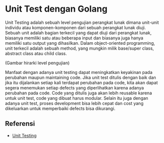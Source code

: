 # Unit Test dengan Golang

Unit Testing adalah sebuah level pengujian perangkat lunak dimana unit-unit individu atau komponen-komponen dari sebuah perangkat lunak diuji. Sebuah unit adalah bagian terkecil yang dapat diuji dari perangkat lunak, biasanya memiliki satu atau beberapa input dan biasanya juga hanya memiliki satu output yang dihasilkan. Dalam object-oriented programming, unit terkecil adalah sebuah method, yang mungkin milik base/super class, abstract class atau child class.

(Gambar hirarki level pengujian)

Manfaat dengan adanya unit testing dapat meningkatkan keyakinan pada perubahan maupun maintaining code. Jika unit test ditulis dengan baik dan jika itu dijalankan setiap kali terdapat perubahan pada code, kita akan dapat segera menemukan setiap defects yang diperlihatkan karena adanya perubahan pada code. Code yang ditulis juga akan lebih reusable karena untuk unit test, code yang dibuat harus modular. Selain itu juga dengan adanya unit test, proses development bisa lebih cepat dan cost yang dikeluarkan untuk memperbaiki defects bisa dikurangi.

## Referensi

* [Unit Testing](http://softwaretestingfundamentals.com/unit-testing/)
